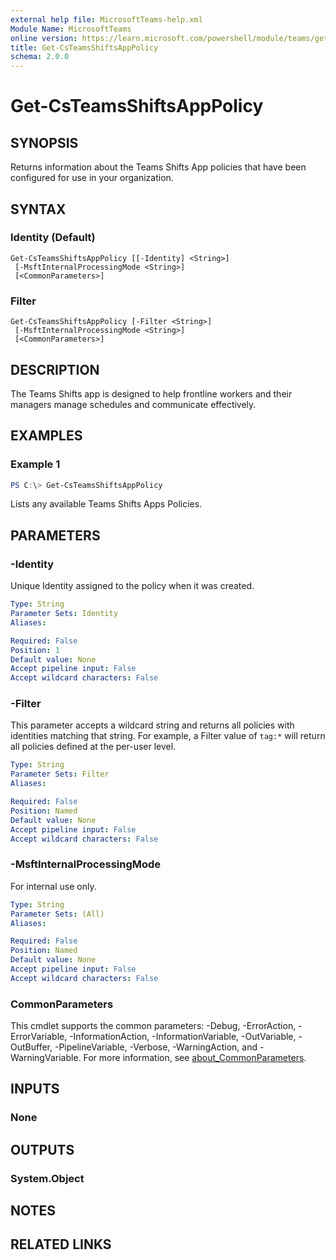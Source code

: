 ```yaml
---
external help file: MicrosoftTeams-help.xml
Module Name: MicrosoftTeams
online version: https://learn.microsoft.com/powershell/module/teams/get-csteamsshiftsapppolicy
title: Get-CsTeamsShiftsAppPolicy
schema: 2.0.0
---
```


# Get-CsTeamsShiftsAppPolicy

## SYNOPSIS

Returns information about the Teams Shifts App policies that have been configured for use in your organization.

## SYNTAX

### Identity (Default)

```
Get-CsTeamsShiftsAppPolicy [[-Identity] <String>]
 [-MsftInternalProcessingMode <String>]
 [<CommonParameters>]
```

### Filter

```
Get-CsTeamsShiftsAppPolicy [-Filter <String>]
 [-MsftInternalProcessingMode <String>]
 [<CommonParameters>]
```

## DESCRIPTION

The Teams Shifts app is designed to help frontline workers and their managers manage schedules and communicate effectively.

## EXAMPLES

### Example 1

```powershell
PS C:\> Get-CsTeamsShiftsAppPolicy
```

Lists any available Teams Shifts Apps Policies.

## PARAMETERS

### -Identity

Unique Identity assigned to the policy when it was created.

```yaml
Type: String
Parameter Sets: Identity
Aliases:

Required: False
Position: 1
Default value: None
Accept pipeline input: False
Accept wildcard characters: False
```

### -Filter

This parameter accepts a wildcard string and returns all policies with identities matching that string. For example, a Filter value of `tag:*` will return all policies defined at the per-user level.

```yaml
Type: String
Parameter Sets: Filter
Aliases:

Required: False
Position: Named
Default value: None
Accept pipeline input: False
Accept wildcard characters: False
```

### -MsftInternalProcessingMode

For internal use only.

```yaml
Type: String
Parameter Sets: (All)
Aliases:

Required: False
Position: Named
Default value: None
Accept pipeline input: False
Accept wildcard characters: False
```

### CommonParameters

This cmdlet supports the common parameters: -Debug, -ErrorAction, -ErrorVariable, -InformationAction, -InformationVariable, -OutVariable, -OutBuffer, -PipelineVariable, -Verbose, -WarningAction, and -WarningVariable. For more information, see [about_CommonParameters](http://go.microsoft.com/fwlink/?LinkID=113216).

## INPUTS

### None

## OUTPUTS

### System.Object

## NOTES

## RELATED LINKS

